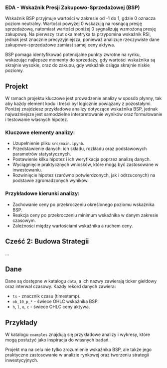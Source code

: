 ### EDA - Wskaźnik Presji Zakupowo-Sprzedażowej (BSP)

Wskaźnik BSP przyjmuje wartości w zakresie od -1 do 1, gdzie 0 oznacza poziom neutralny. Wartości powyżej 0 wskazują na rosnącą presję sprzedażową, natomiast wartości poniżej 0 sygnalizują wzmożoną presję zakupową. Na pierwszy rzut oka metryka ta przypomina wskaźnik RSI, jednak jest znacznie precyzyjniejsza, ponieważ analizuje rzeczywiste dane zakupowo-sprzedażowe zamiast samej ceny aktywa.

BSP pomaga identyfikować potencjalne punkty zwrotne na rynku, wskazując najlepsze momenty do sprzedaży, gdy wartości wskaźnika są skrajnie wysokie, oraz do zakupu, gdy wskaźnik osiąga skrajnie niskie poziomy.

## Projekt

W ramach projektu kluczowe jest prowadzenie analizy w sposób płynny, tak aby każdy element kodu i treści był logicznie powiązany z pozostałymi. Poniżej znajdziesz przykładowe analizy dotyczące wskaźnika BSP, jednak najważniejsze jest samodzielne interpretowanie wyników oraz formułowanie i testowanie własnych hipotez.

### Kluczowe elementy analizy:
- Uzupełnienie pliku `src/main.ipynb`.
- Przedstawienie danych: ich składu, rozkładu oraz podstawowych parametrów statystycznych.
- Postawienie kilku hipotez i ich weryfikacja poprzez analizę danych.
- Wyciągnięcie praktycznych wniosków, które mogą być zastosowane w inwestowaniu.
- Rozwinięcie hipotez (zarówno potwierdzonych, jak i odrzuconych) na podstawie zgromadzonych wyników.

### Przykładowe kierunki analizy:
- Zachowanie ceny po przekroczeniu określonego poziomu wskaźnika BSP.
- Reakcja ceny po przekroczeniu minimum wskaźnika w danym zakresie czasowym.
- Zależności między wartościami wskaźnika a ruchem ceny.

## Cześć 2: Budowa Strategii
...

## Dane

Dane są dostępne w katalogu `data`, a ich nazwy zawierają ticker giełdowy oraz interwał czasowy. Każdy rekord danych zawiera:
- `ts` - znacznik czasu (timestamp).
- `ob_10_p_*` - świece OHLC wskaźnika BSP.
- `h`, `l`, `o`, `c` - świece OHLC ceny aktywa.

## Przykłady

W katalogu `examples` znajdują się przykładowe analizy i wykresy, które mogą posłużyć jako inspiracja do własnych badań.

Projekt ma na celu nie tylko zrozumienie wskaźnika BSP, ale także jego praktyczne zastosowanie w analizie rynkowej oraz tworzeniu strategii inwestycyjnych.

